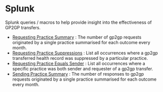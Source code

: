 # Splunk

Splunk queries / macros to help provide insight into the effectiveness of GP2GP transfers.

- [Requesting Practice Summary](requesting_practice_summary.txt) : The number of gp2gp requests originated by a single practice summarised for each outcome every month.
- [Requesting Practice Suppressions](requesting_practice_suppresions.txt) : List all occurrences where a gp2gp transferred health record was suppressed by a particular practice.
- [Requesting Practice Equals Sender](requesting_practice_equals_sender.txt) : List all occurrences where a specific practice was both sender and requester of a gp2gp transfer.
- [Sending Practice Summary](sending_practice_summary.txt) : The number of responses to gp2gp requests originated by a single practice summarised for each outcome every month.